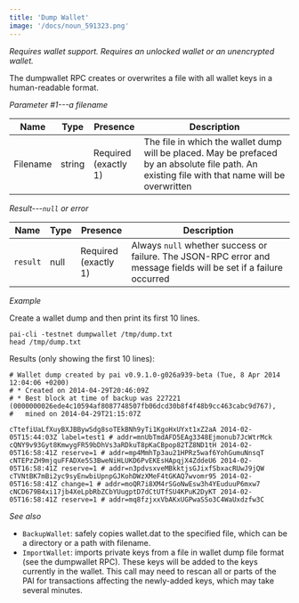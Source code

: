 ```yaml
---
title: 'Dump Wallet'
image: '/docs/noun_591323.png'
---
```


*Requires wallet support.  Requires an unlocked wallet or an unencrypted
wallet.*

The dumpwallet RPC creates or overwrites a file with all wallet keys in a human-readable format.

*Parameter #1---a filename*

| Name    | Type   | Presence                | Description
|---------|--------|-------------------------|-------------
|Filename | string | Required<br>(exactly 1) | The file in which the wallet dump will be placed.  May be prefaced by an absolute file path.  An existing file with that name will be overwritten

*Result---`null` or error*

| Name    | Type | Presence                | Description
|---------|------|-------------------------|-------------
|`result` | null | Required<br>(exactly 1) | Always `null` whether success or failure.  The JSON-RPC error and message fields will be set if a failure occurred

*Example*

Create a wallet dump and then print its first 10 lines.

```
pai-cli -testnet dumpwallet /tmp/dump.txt
head /tmp/dump.txt
```

Results (only showing the first 10 lines):

```
# Wallet dump created by pai v0.9.1.0-g026a939-beta (Tue, 8 Apr 2014 12:04:06 +0200)
# * Created on 2014-04-29T20:46:09Z
# * Best block at time of backup was 227221 (0000000026ede4c10594af8087748507fb06dcd30b8f4f48b9cc463cabc9d767),
#   mined on 2014-04-29T21:15:07Z

cTtefiUaLfXuyBXJBBywSdg8soTEkBNh9yTi1KgoHxUYxt1xZ2aA 2014-02-05T15:44:03Z label=test1 # addr=mnUbTmdAFD5EAg3348Ejmonub7JcWtrMck
cQNY9v93Gyt8KmwygFR59bDhVs3aRDkuT8pKaCBpop82TZ8ND1tH 2014-02-05T16:58:41Z reserve=1 # addr=mp4MmhTp3au21HPRz5waf6YohGumuNnsqT
cNTEPzZH9mjquFFADXe5S3BweNiHLUKD6PvEKEsHApqjX4ZddeU6 2014-02-05T16:58:41Z reserve=1 # addr=n3pdvsxveMBkktjsGJixfSbxacRUwJ9jQW
cTVNtBK7mBi2yc9syEnwbiUpnpGJKohDWzXMeF4tGKAQ7wvomr95 2014-02-05T16:58:41Z change=1 # addr=moQR7i8XM4rSGoNwEsw3h4YEuduuP6mxw7
cNCD679B4xi17jb4XeLpbRbZCbYUugptD7dCtUTfSU4KPuK2DyKT 2014-02-05T16:58:41Z reserve=1 # addr=mq8fzjxxVbAKxUGPwaSSo3C4WaUxdzfw3C
```

*See also*

* `BackupWallet`: safely copies wallet.dat to the specified file, which can be a directory or a path with filename.
* `ImportWallet`: imports private keys from a file in wallet dump file format (see the dumpwallet RPC). These keys will be added to the keys currently in the wallet. This call may need to rescan all or parts of the PAI for transactions affecting the newly-added keys, which may take several minutes.

